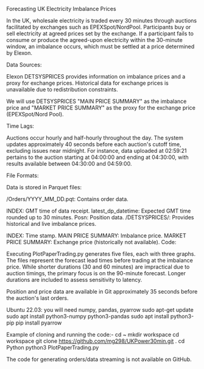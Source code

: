Forecasting UK Electricity Imbalance Prices

In the UK, wholesale electricity is traded every 30 minutes through auctions facilitated by exchanges such as EPEXSpot/NordPool. Participants buy or sell electricity at agreed prices set by the exchange. If a participant fails to consume or produce the agreed-upon electricity within the 30-minute window, an imbalance occurs, which must be settled at a price determined by Elexon.

Data Sources:

Elexon DETSYSPRICES provides information on imbalance prices and a proxy for exchange prices.
Historical data for exchange prices is unavailable due to redistribution constraints.

We will use DETSYSPRICES "MAIN PRICE SUMMARY" as the imbalance price and "MARKET PRICE SUMMARY" as the proxy for the exchange price (EPEXSpot/Nord Pool).

Time Lags:

Auctions occur hourly and half-hourly throughout the day. The system updates approximately 40 seconds before each auction's cutoff time, excluding issues near midnight. For instance, data uploaded at 02:59:21 pertains to the auction starting at 04:00:00 and ending at 04:30:00, with results available between 04:30:00 and 04:59:00.

File Formats:

Data is stored in Parquet files:

/Orders/YYYY_MM_DD.pqt: Contains order data.

INDEX: GMT time of data receipt.
latest_dp_datetime: Expected GMT time rounded up to 30 minutes.
Posn: Position data.
/DETSYSPRICES/: Provides historical and live imbalance prices.

INDEX: Time stamp.
MAIN PRICE SUMMARY: Imbalance price.
MARKET PRICE SUMMARY: Exchange price (historically not available).
Code:

Executing PlotPaperTrading.py generates five files, each with three graphs. The files represent the forecast lead times before trading at the imbalance price. While shorter durations (30 and 60 minutes) are impractical due to auction timings, the primary focus is on the 90-minute forecast. Longer durations are included to assess sensitivity to latency.

Position and price data are available in Git approximately 35 seconds before the auction's last orders.

Ubuntu 22.03:
you will need numpy, pandas, pyarrow
sudo apt-get update
sudo apt install python3-numpy python3-pandas
sudo apt install python3-pip
pip install pyarrow

Example of cloning and running the code:-
cd ~
mkdir workspace
cd workspace
git clone https://github.com/mg298/UKPower30min.git .
cd Python
python3 PlotPaperTrading.py 

The code for generating orders/data streaming is not available on GitHub.
